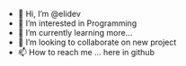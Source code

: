 - 👋 Hi, I’m @elidev
- 👀 I’m interested in Programming
- 🌱 I’m currently learning more... 
- 💞️ I’m looking to collaborate on new project
- 📫 How to reach me ... here in github

<!---
elidelusa/elidelusa is a ✨ special ✨ repository because its `README.md` (this file) appears on your GitHub profile.
You can click the Preview link to take a look at your changes.
--->
